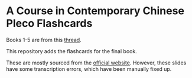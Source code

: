 # A Course in Contemporary Chinese Pleco Flashcards

Books 1-5 are from this [thread](https://www.plecoforums.com/threads/flashcards-for-a-course-in-contemporary-chinese.6100/).

This repository adds the flashcards for the final book.

These are mostly sourced from the [official website](http://mtc.ntnu.edu.tw/chinese-resource.htm). However, these slides have some transcription errors, which have been manually fixed up.
